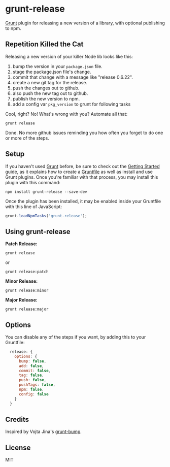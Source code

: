 # grunt-release
[Grunt](http://gruntjs.com) plugin for releasing a new version of a library, with optional publishing to npm.  

## Repetition Killed the Cat
Releasing a new version of your killer Node lib looks like this:

1. bump the version in your `package.json` file.
2. stage the package.json file's change.
3. commit that change with a message like "release 0.6.22".
4. create a new git tag for the release. 
5. push the changes out to github.
6. also push the new tag out to github.
7. publish the new version to npm.
8. add a config var `pkg_version` to grunt for following tasks

Cool, right? No! What's wrong with you? Automate all that:

```shell
grunt release
```

Done. No more github issues reminding you how often you forget to do one or more of the steps.

## Setup
If you haven't used [Grunt](http://gruntjs.com/) before, be sure to check out the [Getting Started](http://gruntjs.com/getting-started) guide, as it explains how to create a [Gruntfile](http://gruntjs.com/sample-gruntfile) as well as install and use Grunt plugins. Once you're familiar with that process, you may install this plugin with this command:

```shell
npm install grunt-release --save-dev
```

Once the plugin has been installed, it may be enabled inside your Gruntfile with this line of JavaScript:

```js
grunt.loadNpmTasks('grunt-release');
```

## Using grunt-release

**Patch Release:**
```shell
grunt release
```
or
```shell
grunt release:patch
```

**Minor Release:**
```shell
grunt release:minor
```

**Major Release:**
```shell
grunt release:major
```

## Options
You can disable any of the steps if you want, by adding this to your Gruntfile:

```js
  release: {
    options: {
      bump: false,
      add: false,
      commit: false,
      tag: false,
      push: false,
      pushTags: false,
      npm: false,
      config: false
    }
  }
```

## Credits
Inspired by Vojta Jina's [grunt-bump](https://github.com/vojtajina/grunt-bump).

## License
MIT